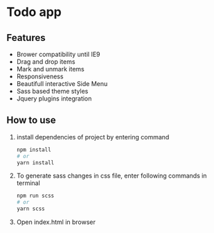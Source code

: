 # Todo app

## Features
-   Brower compatibility until IE9
-   Drag and drop items
-   Mark and unmark items
-   Responsiveness
-   Beautifull interactive Side Menu
-   Sass based theme styles
-   Jquery plugins integration

## How to use
1.  install dependencies of project by entering command
    ```bash
    npm install
    # or
    yarn install
    ```
2.  To generate sass changes in css file, enter following commands in terminal
    ```bash
    npm run scss
    # or
    yarn scss
    ```
3.  Open index.html in browser
